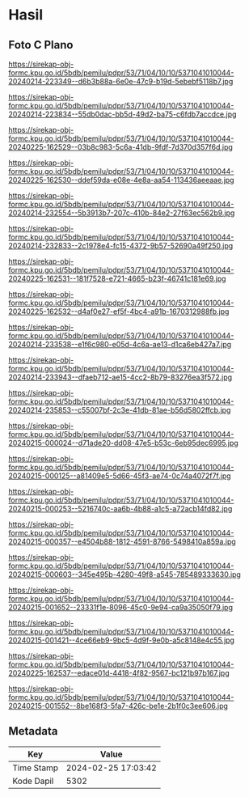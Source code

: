 # Hasil

## Foto C Plano

https://sirekap-obj-formc.kpu.go.id/5bdb/pemilu/pdpr/53/71/04/10/10/5371041010044-20240214-223349--d6b3b88a-6e0e-47c9-b19d-5ebebf5118b7.jpg

https://sirekap-obj-formc.kpu.go.id/5bdb/pemilu/pdpr/53/71/04/10/10/5371041010044-20240214-223834--55db0dac-bb5d-49d2-ba75-c6fdb7accdce.jpg

https://sirekap-obj-formc.kpu.go.id/5bdb/pemilu/pdpr/53/71/04/10/10/5371041010044-20240225-162529--03b8c983-5c6a-41db-9fdf-7d370d357f6d.jpg

https://sirekap-obj-formc.kpu.go.id/5bdb/pemilu/pdpr/53/71/04/10/10/5371041010044-20240225-162530--ddef59da-e08e-4e8a-aa54-113436aeeaae.jpg

https://sirekap-obj-formc.kpu.go.id/5bdb/pemilu/pdpr/53/71/04/10/10/5371041010044-20240214-232554--5b3913b7-207c-410b-84e2-27f63ec562b9.jpg

https://sirekap-obj-formc.kpu.go.id/5bdb/pemilu/pdpr/53/71/04/10/10/5371041010044-20240214-232833--2c1978e4-fc15-4372-9b57-52690a49f250.jpg

https://sirekap-obj-formc.kpu.go.id/5bdb/pemilu/pdpr/53/71/04/10/10/5371041010044-20240225-162531--181f7528-e721-4665-b23f-46741c181e69.jpg

https://sirekap-obj-formc.kpu.go.id/5bdb/pemilu/pdpr/53/71/04/10/10/5371041010044-20240225-162532--d4af0e27-ef5f-4bc4-a91b-1670312988fb.jpg

https://sirekap-obj-formc.kpu.go.id/5bdb/pemilu/pdpr/53/71/04/10/10/5371041010044-20240214-233538--e1f6c980-e05d-4c6a-ae13-d1ca6eb427a7.jpg

https://sirekap-obj-formc.kpu.go.id/5bdb/pemilu/pdpr/53/71/04/10/10/5371041010044-20240214-233943--dfaeb712-ae15-4cc2-8b79-83276ea3f572.jpg

https://sirekap-obj-formc.kpu.go.id/5bdb/pemilu/pdpr/53/71/04/10/10/5371041010044-20240214-235853--c55007bf-2c3e-41db-81ae-b56d5802ffcb.jpg

https://sirekap-obj-formc.kpu.go.id/5bdb/pemilu/pdpr/53/71/04/10/10/5371041010044-20240215-000024--d71ade20-dd08-47e5-b53c-6eb95dec6995.jpg

https://sirekap-obj-formc.kpu.go.id/5bdb/pemilu/pdpr/53/71/04/10/10/5371041010044-20240215-000125--a81409e5-5d66-45f3-ae74-0c74a4072f7f.jpg

https://sirekap-obj-formc.kpu.go.id/5bdb/pemilu/pdpr/53/71/04/10/10/5371041010044-20240215-000253--5216740c-aa6b-4b88-a1c5-a72acb14fd82.jpg

https://sirekap-obj-formc.kpu.go.id/5bdb/pemilu/pdpr/53/71/04/10/10/5371041010044-20240215-000357--e4504b88-1812-4591-8766-5498410a859a.jpg

https://sirekap-obj-formc.kpu.go.id/5bdb/pemilu/pdpr/53/71/04/10/10/5371041010044-20240215-000603--345e495b-4280-49f8-a545-785489333630.jpg

https://sirekap-obj-formc.kpu.go.id/5bdb/pemilu/pdpr/53/71/04/10/10/5371041010044-20240215-001652--23331f1e-8096-45c0-9e94-ca9a35050f79.jpg

https://sirekap-obj-formc.kpu.go.id/5bdb/pemilu/pdpr/53/71/04/10/10/5371041010044-20240215-001421--4ce66eb9-9bc5-4d9f-9e0b-a5c8148e4c55.jpg

https://sirekap-obj-formc.kpu.go.id/5bdb/pemilu/pdpr/53/71/04/10/10/5371041010044-20240225-162537--edace01d-4418-4f82-9567-bc121b97b167.jpg

https://sirekap-obj-formc.kpu.go.id/5bdb/pemilu/pdpr/53/71/04/10/10/5371041010044-20240215-001552--8be168f3-5fa7-426c-be1e-2b1f0c3ee606.jpg


## Metadata

| Key        | Value               |
| ---------- | ------------------- |
| Time Stamp | 2024-02-25 17:03:42 |
| Kode Dapil | 5302                |



